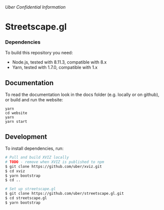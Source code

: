 *Uber Confidential Information*

# Streetscape.gl

### Dependencies

To build this repository you need:

 - Node.js, tested with 8.11.3, compatible with 8.x
 - Yarn, tested with 1.7.0, compatible with 1.x


## Documentation

To read the documentation look in the docs folder (e.g. locally or on github), or build and run the website:

```
yarn
cd website
yarn
yarn start
```

## Development

To install dependencies, run:

```bash
# Pull and build XVIZ locally
# TODO - remove when XVIZ is published to npm
$ git clone https://github.com/uber/xviz.git
$ cd xviz
$ yarn bootstrap
$ cd ..

# Set up streetscape.gl
$ git clone https://github.com/uber/streetscape.gl.git
$ cd streetscape.gl
$ yarn bootstrap
```
